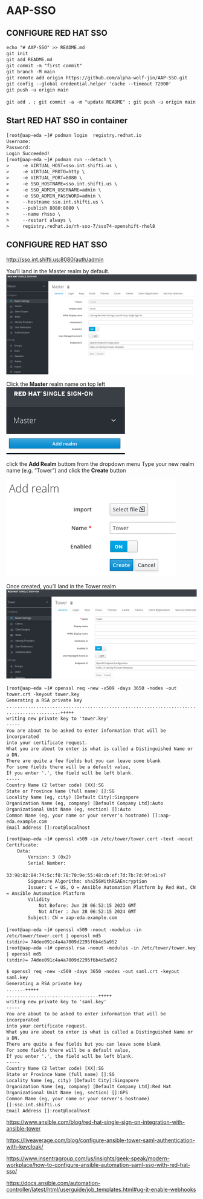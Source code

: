 # AAP-SSO

## CONFIGURE RED HAT SSO

```
echo "# AAP-SSO" >> README.md
git init
git add README.md
git commit -m "first commit"
git branch -M main
git remote add origin https://github.com/alpha-wolf-jin/AAP-SSO.git
git config --global credential.helper 'cache --timeout 72000'
git push -u origin main

git add . ; git commit -a -m "update README" ; git push -u origin main
```


## Start RED HAT SSO in container

```
[root@aap-eda ~]# podman login  registry.redhat.io
Username: 
Password: 
Login Succeeded!
[root@aap-eda ~]# podman run --detach \
>     -e VIRTUAL_HOST=sso.int.shifti.us \
>     -e VIRTUAL_PROTO=http \
>     -e VIRTUAL_PORT=8080 \
>     -e SSO_HOSTNAME=sso.int.shifti.us \
>     -e SSO_ADMIN_USERNAME=admin \
>     -e SSO_ADMIN_PASSWORD=admin \
>     --hostname sso.int.shifti.us \
>     --publish 8080:8080 \
>     --name rhsso \
>     --restart always \
>     registry.redhat.io/rh-sso-7/sso74-openshift-rhel8
```


## CONFIGURE RED HAT SSO

http://sso.int.shifti.us:8080/auth/admin

You’ll land in the Master realm by default.
![SSO](images/sso-01.png)

Click the **Master** realm name on top left  
![SSO](images/sso-02.png)

click the **Add Realm** buttom from the dropdown menu
Type your new realm name (e.g. “Tower”) and click the **Create** button

![SSO](images/sso-03.png)

Once created, you’ll land in the Tower realm
![SSO](images/sso-04.png)


```
[root@aap-eda ~]# openssl req -new -x509 -days 3650 -nodes -out tower.crt -keyout tower.key
Generating a RSA private key
.........................................................................+++++
....................+++++
writing new private key to 'tower.key'
-----
You are about to be asked to enter information that will be incorporated
into your certificate request.
What you are about to enter is what is called a Distinguished Name or a DN.
There are quite a few fields but you can leave some blank
For some fields there will be a default value,
If you enter '.', the field will be left blank.
-----
Country Name (2 letter code) [XX]:SG
State or Province Name (full name) []:SG
Locality Name (eg, city) [Default City]:Singapore    
Organization Name (eg, company) [Default Company Ltd]:Auto
Organizational Unit Name (eg, section) []:Auto
Common Name (eg, your name or your server's hostname) []:aap-eda.example.com
Email Address []:root@localhost
```


```
[root@aap-eda ~]# openssl x509 -in /etc/tower/tower.cert -text -noout
Certificate:
    Data:
        Version: 3 (0x2)
        Serial Number:
            33:98:82:84:74:5c:f8:78:70:9e:55:48:cb:ef:7d:7b:7d:9f:e1:e7
        Signature Algorithm: sha256WithRSAEncryption
        Issuer: C = US, O = Ansible Automation Platform by Red Hat, CN = Ansible Automation Platform
        Validity
            Not Before: Jun 28 06:52:15 2023 GMT
            Not After : Jun 28 06:52:15 2024 GMT
        Subject: CN = aap-eda.example.com

[root@aap-eda ~]# openssl x509 -noout -modulus -in /etc/tower/tower.cert | openssl md5
(stdin)= 74dee091c4a4a7009d2295f6b4d5a952
[root@aap-eda ~]# openssl rsa -noout -modulus -in /etc/tower/tower.key | openssl md5
(stdin)= 74dee091c4a4a7009d2295f6b4d5a952
```

```
$ openssl req -new -x509 -days 3650 -nodes -out saml.crt -keyout saml.key
Generating a RSA private key
.......+++++
..................................+++++
writing new private key to 'saml.key'
-----
You are about to be asked to enter information that will be incorporated
into your certificate request.
What you are about to enter is what is called a Distinguished Name or a DN.
There are quite a few fields but you can leave some blank
For some fields there will be a default value,
If you enter '.', the field will be left blank.
-----
Country Name (2 letter code) [XX]:SG
State or Province Name (full name) []:SG
Locality Name (eg, city) [Default City]:Singapore
Organization Name (eg, company) [Default Company Ltd]:Red Hat
Organizational Unit Name (eg, section) []:GPS
Common Name (eg, your name or your server's hostname) []:sso.int.shifti.us
Email Address []:root@localhost
```

https://www.ansible.com/blog/red-hat-single-sign-on-integration-with-ansible-tower

https://liveaverage.com/blog/configure-ansible-tower-saml-authentication-with-keycloak/

https://www.insentragroup.com/us/insights/geek-speak/modern-workplace/how-to-configure-ansible-automation-saml-sso-with-red-hat-sso/

https://docs.ansible.com/automation-controller/latest/html/userguide/job_templates.html#ug-jt-enable-webhooks
